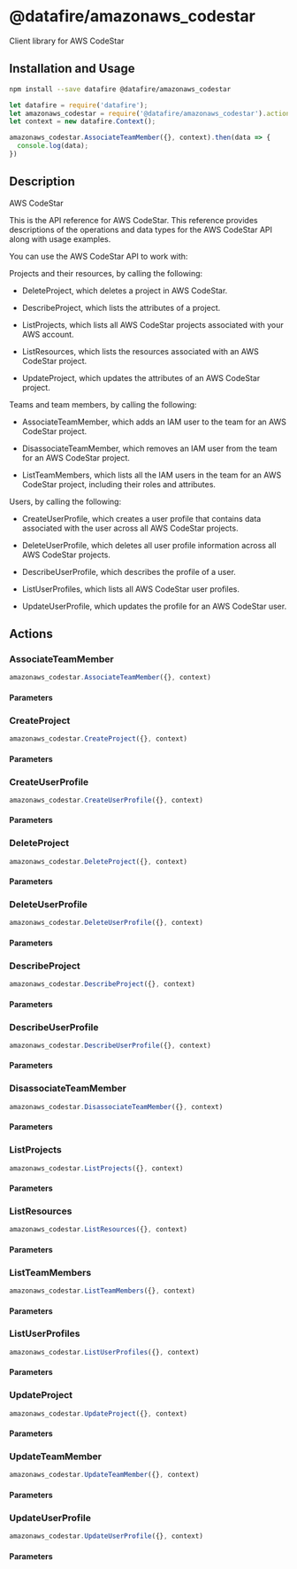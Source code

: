 # @datafire/amazonaws_codestar

Client library for AWS CodeStar

## Installation and Usage
```bash
npm install --save datafire @datafire/amazonaws_codestar
```

```js
let datafire = require('datafire');
let amazonaws_codestar = require('@datafire/amazonaws_codestar').actions;
let context = new datafire.Context();

amazonaws_codestar.AssociateTeamMember({}, context).then(data => {
  console.log(data);
})
```

## Description
<fullname>AWS CodeStar</fullname> <p>This is the API reference for AWS CodeStar. This reference provides descriptions of the operations and data types for the AWS CodeStar API along with usage examples.</p> <p>You can use the AWS CodeStar API to work with:</p> <p>Projects and their resources, by calling the following:</p> <ul> <li> <p> <a>DeleteProject</a>, which deletes a project in AWS CodeStar.</p> </li> <li> <p> <a>DescribeProject</a>, which lists the attributes of a project.</p> </li> <li> <p> <a>ListProjects</a>, which lists all AWS CodeStar projects associated with your AWS account.</p> </li> <li> <p> <a>ListResources</a>, which lists the resources associated with an AWS CodeStar project.</p> </li> <li> <p> <a>UpdateProject</a>, which updates the attributes of an AWS CodeStar project.</p> </li> </ul> <p>Teams and team members, by calling the following:</p> <ul> <li> <p> <a>AssociateTeamMember</a>, which adds an IAM user to the team for an AWS CodeStar project.</p> </li> <li> <p> <a>DisassociateTeamMember</a>, which removes an IAM user from the team for an AWS CodeStar project.</p> </li> <li> <p> <a>ListTeamMembers</a>, which lists all the IAM users in the team for an AWS CodeStar project, including their roles and attributes.</p> </li> </ul> <p>Users, by calling the following:</p> <ul> <li> <p> <a>CreateUserProfile</a>, which creates a user profile that contains data associated with the user across all AWS CodeStar projects.</p> </li> <li> <p> <a>DeleteUserProfile</a>, which deletes all user profile information across all AWS CodeStar projects.</p> </li> <li> <p> <a>DescribeUserProfile</a>, which describes the profile of a user.</p> </li> <li> <p> <a>ListUserProfiles</a>, which lists all AWS CodeStar user profiles.</p> </li> <li> <p> <a>UpdateUserProfile</a>, which updates the profile for an AWS CodeStar user. </p> </li> </ul>

## Actions
### AssociateTeamMember



```js
amazonaws_codestar.AssociateTeamMember({}, context)
```

#### Parameters

### CreateProject



```js
amazonaws_codestar.CreateProject({}, context)
```

#### Parameters

### CreateUserProfile



```js
amazonaws_codestar.CreateUserProfile({}, context)
```

#### Parameters

### DeleteProject



```js
amazonaws_codestar.DeleteProject({}, context)
```

#### Parameters

### DeleteUserProfile



```js
amazonaws_codestar.DeleteUserProfile({}, context)
```

#### Parameters

### DescribeProject



```js
amazonaws_codestar.DescribeProject({}, context)
```

#### Parameters

### DescribeUserProfile



```js
amazonaws_codestar.DescribeUserProfile({}, context)
```

#### Parameters

### DisassociateTeamMember



```js
amazonaws_codestar.DisassociateTeamMember({}, context)
```

#### Parameters

### ListProjects



```js
amazonaws_codestar.ListProjects({}, context)
```

#### Parameters

### ListResources



```js
amazonaws_codestar.ListResources({}, context)
```

#### Parameters

### ListTeamMembers



```js
amazonaws_codestar.ListTeamMembers({}, context)
```

#### Parameters

### ListUserProfiles



```js
amazonaws_codestar.ListUserProfiles({}, context)
```

#### Parameters

### UpdateProject



```js
amazonaws_codestar.UpdateProject({}, context)
```

#### Parameters

### UpdateTeamMember



```js
amazonaws_codestar.UpdateTeamMember({}, context)
```

#### Parameters

### UpdateUserProfile



```js
amazonaws_codestar.UpdateUserProfile({}, context)
```

#### Parameters

